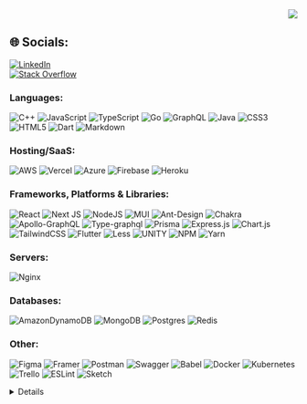<div align="end">
    <img src="https://visitcount.itsvg.in/api?id=salman-codewar&icon=4&color=12" />
</div>

 ## 🌐 Socials:

[![LinkedIn](https://img.shields.io/badge/LinkedIn-24262B?logo=linkedin)](https://linkedin.com/in/https://linkedin.com/in/salman-naseem) 
<br/>
[![Stack Overflow](https://img.shields.io/badge/-Stackoverflow-24262B?logo=stack-overflow)](https://stackoverflow.com/users/7507520) 

### Languages:

![C++](https://img.shields.io/badge/c%2B%2B-black?style=for-the-badge&logo=c%2B%2B)
![JavaScript](https://img.shields.io/badge/javascript-black?style=for-the-badge&logo=javascript)
![TypeScript](https://img.shields.io/badge/typescript-black?style=for-the-badge&logo=typescript)
![Go](https://img.shields.io/badge/go-black?style=for-the-badge&logo=go)
![GraphQL](https://img.shields.io/badge/-GraphQL-black?style=for-the-badge&logo=graphql)
![Java](https://img.shields.io/badge/java-black?style=for-the-badge&logo=java)
![CSS3](https://img.shields.io/badge/css3-black?style=for-the-badge&logo=css3)
![HTML5](https://img.shields.io/badge/html5-black?style=for-the-badge&logo=html5)
![Dart](https://img.shields.io/badge/dart-black?style=for-the-badge&logo=dart)
![Markdown](https://img.shields.io/badge/markdown-black?style=for-the-badge&logo=markdown)

### Hosting/SaaS:

 ![AWS](https://img.shields.io/badge/AWS-black?style=for-the-badge&logo=amazon-aws)
 ![Vercel](https://img.shields.io/badge/vercel-black?style=for-the-badge&logo=vercel)
 ![Azure](https://img.shields.io/badge/azure-black?style=for-the-badge&logo=azure-devops)
 ![Firebase](https://img.shields.io/badge/firebase-black?style=for-the-badge&logo=firebase)
 ![Heroku](https://img.shields.io/badge/heroku-black?style=for-the-badge&logo=heroku)

### Frameworks, Platforms & Libraries:

  ![React](https://img.shields.io/badge/react-black?style=for-the-badge&logo=react&logoColor=%2361DAFB)
  ![Next JS](https://img.shields.io/badge/Next-black?style=for-the-badge&logo=next.js)
  ![NodeJS](https://img.shields.io/badge/node.js-black?style=for-the-badge&logo=node.js)
  ![MUI](https://img.shields.io/badge/MUI-black?style=for-the-badge&logo=material-ui)
  ![Ant-Design](https://img.shields.io/badge/-AntDesign-black?style=for-the-badge&logo=ant-design)
  ![Chakra](https://img.shields.io/badge/chakra-black?style=for-the-badge&logo=chakraui)
  ![Apollo-GraphQL](https://img.shields.io/badge/-ApolloGraphQL-black?style=for-the-badge&logo=apollo-graphql)
  ![Type-graphql](https://img.shields.io/badge/-TypeGraphQL-black?style=for-the-badge)
  ![Prisma](https://img.shields.io/badge/prisma-black?style=for-the-badge&logo=prisma)
  ![Express.js](https://img.shields.io/badge/express.js-black?style=for-the-badge&logo=express&logoColor=%2361DAFB)
  ![Chart.js](https://img.shields.io/badge/chart.js-black?style=for-the-badge&logo=chart.js)
  ![TailwindCSS](https://img.shields.io/badge/tailwindcss-black?style=for-the-badge&logo=tailwind-css)
  ![Flutter](https://img.shields.io/badge/Flutter-black?style=for-the-badge&logo=Flutter)
  ![Less](https://img.shields.io/badge/less-black?style=for-the-badge&logo=less)
  ![UNITY](https://img.shields.io/badge/Unity-black?style=for-the-badge&logo=unity)
  ![NPM](https://img.shields.io/badge/NPM-black?style=for-the-badge&logo=npm)
  ![Yarn](https://img.shields.io/badge/yarn-black?style=for-the-badge&logo=yarn)

### Servers:

  ![Nginx](https://img.shields.io/badge/nginx-black?style=for-the-badge&logo=nginx)
  
### Databases:

  ![AmazonDynamoDB](https://img.shields.io/badge/Amazon%20DynamoDB-black?style=for-the-badge&logo=Amazon%20DynamoDB)
  ![MongoDB](https://img.shields.io/badge/MongoDB-black?style=for-the-badge&logo=mongodb)
  ![Postgres](https://img.shields.io/badge/postgres-black?style=for-the-badge&logo=postgresql)
  ![Redis](https://img.shields.io/badge/redis-black?style=for-the-badge&logo=redis)
  
### Other:

  ![Figma](https://img.shields.io/badge/figma-black?style=for-the-badge&logo=figma)
  ![Framer](https://img.shields.io/badge/Framer-black?style=for-the-badge&logo=framer&logoColor=blue)
  ![Postman](https://img.shields.io/badge/Postman-black?style=for-the-badge&logo=postman)
  ![Swagger](https://img.shields.io/badge/-Swagger-black?style=for-the-badge&logo=swagger)
  ![Babel](https://img.shields.io/badge/Babel-black?style=for-the-badge&logo=babel)
  ![Docker](https://img.shields.io/badge/docker-black?style=for-the-badge&logo=docker)
  ![Kubernetes](https://img.shields.io/badge/kubernetes-black?style=for-the-badge&logo=kubernetes)
  ![Trello](https://img.shields.io/badge/Trello-black?style=for-the-badge&logo=Trello)
  ![ESLint](https://img.shields.io/badge/ESLint-black?style=for-the-badge&logo=eslint)
  ![Sketch](https://img.shields.io/badge/Sketch-black?style=for-the-badge&logo=sketch)

<details>
  <h3>📊 GitHub Stats:</h3><br/>
  <div align="center">
     <img align="center" src="https://github-readme-streak-stats.herokuapp.com/?user=salman-codewar&theme=onedark&hide_border=true" />
  </div>
  <br/>
  <br/>
  <div align="center">
    <img src="https://github-readme-stats.vercel.app/api?username=salman-codewar&theme=onedark&hide_border=true&include_all_commits=true&count_private=true" />
  </div>
  <br/>
  <br/>
  <div align="center">
     <img src="https://github-readme-stats.vercel.app/api/top-langs/?username=salman-codewar&theme=onedark&hide_border=true&include_all_commits=true&count_private=true&layout=compact" />
  </div>
</details>




